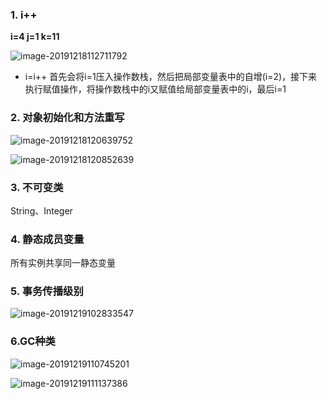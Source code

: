 ### 1. i++

**i=4  j=1 k=11**

![image-20191218112711792](D:%5C%E7%AC%94%E8%AE%B0%5C%E9%9D%A2%E8%AF%95%E9%A2%98%5Cjava%E9%94%81%5Cassets%5Cimage-20191218112711792.png)

* i=i++ 首先会将i=1压入操作数栈，然后把局部变量表中的自增(i=2)，接下来执行赋值操作，将操作数栈中的i又赋值给局部变量表中的i，最后i=1

### 2. 对象初始化和方法重写

![image-20191218120639752](D:%5C%E7%AC%94%E8%AE%B0%5C%E9%9D%A2%E8%AF%95%E9%A2%98%5Cjava%E9%94%81%5Cassets%5Cimage-20191218120639752.png)

![image-20191218120852639](D:%5C%E7%AC%94%E8%AE%B0%5C%E9%9D%A2%E8%AF%95%E9%A2%98%5Cjava%E9%94%81%5Cassets%5Cimage-20191218120852639.png)

### 3. 不可变类

String、Integer

### 4. 静态成员变量

所有实例共享同一静态变量

### 5. 事务传播级别

![image-20191219102833547](D:%5C%E7%AC%94%E8%AE%B0%5C%E9%9D%A2%E8%AF%95%E9%A2%98%5Cjava%E9%94%81%5Cassets%5Cimage-20191219102833547.png)

### 6.GC种类

![image-20191219110745201](D:%5C%E7%AC%94%E8%AE%B0%5C%E9%9D%A2%E8%AF%95%E9%A2%98%5Cjava%E9%94%81%5Cassets%5Cimage-20191219110745201.png)

![image-20191219111137386](D:%5C%E7%AC%94%E8%AE%B0%5C%E9%9D%A2%E8%AF%95%E9%A2%98%5Cjava%E9%94%81%5Cassets%5Cimage-20191219111137386.png)

